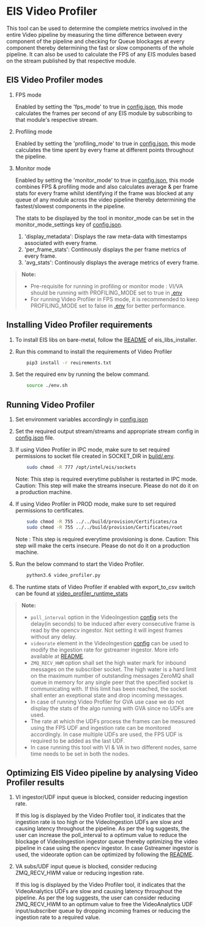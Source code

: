 # EIS Video Profiler

This tool can be used to determine the complete metrics involved in the entire Video pipeline by
measuring the time difference between every component of the pipeline and checking for Queue blockages
at every component thereby determining the fast or slow components of the whole pipeline.
It can also be used to calculate the FPS of any EIS modules based on the stream published by that respective
module.

## EIS Video Profiler modes

1. FPS mode

    Enabled by setting the 'fps_mode' to true in [config.json](config.json), this mode calculates the frames
    per second of any EIS module by subscribing to that module's respective stream.

2. Profiling mode

    Enabled by setting the 'profiling_mode' to true in [config.json](config.json), this mode calculates the time
    spent by every frame at different points throughout the pipeline.

3. Monitor mode

    Enabled by setting the 'monitor_mode' to true in [config.json](config.json), this mode combines FPS & profiling mode
    and also calculates average & per frame stats for every frame whilst identifying if the frame was blocked at any
    queue of any module across the video pipeline thereby determining the fastest/slowest components in the pipeline.

    The stats to be displayed by the tool in monitor_mode can be set in the monitor_mode_settings key of [config.json](config.json).
    1. 'display_metadata': Displays the raw meta-data with timestamps associated with every frame.
    2. 'per_frame_stats': Continously displays the per frame metrics of every frame.
    3. 'avg_stats': Continously displays the average metrics of every frame.

  > **Note:**
  > * Pre-requisite for running in profiling or monitor mode : VI/VA should be running with PROFILING_MODE set to true in [.env](../../build/.env)
  > * For running Video Profiler in FPS mode, it is recommended to keep PROFILING_MODE set to false in [.env](../../build/.env) for better performance.

## Installing Video Profiler requirements

1. To install EIS libs on bare-metal, follow the [README](../../common/README.md) of eis_libs_installer.

2. Run this command to install the requirements of Video Profiler

    ```sh
        pip3 install -r reuirements.txt
    ```

3. Set the required env by running the below command.

    ```sh
        source ./env.sh
    ```

## Running Video Profiler

1. Set environment variables accordingly in [config.json](config.json)

2. Set the required output stream/streams and appropriate stream config in [config.json](config.json) file.

5. If using Video Profiler in IPC mode, make sure to set required permissions to socket file created in SOCKET_DIR in [build/.env](../../build/.env).

    ```sh
        sudo chmod -R 777 /opt/intel/eis/sockets
    ```
    Note: This step is required everytime publisher is restarted in IPC mode.
    Caution: This step will make the streams insecure. Please do not do it on a production machine.

4. If using Video Profiler in PROD mode, make sure to set required permissions to certificates.

    ```sh
        sudo chmod -R 755 ../../build/provision/Certificates/ca
        sudo chmod -R 755 ../../build/provision/Certificates/root
    ```
    Note : This step is required everytime provisioning is done.
    Caution: This step will make the certs insecure. Please do not do it on a production machine.

5. Run the below command to start the Video Profiler.

    ```sh
        python3.6 video_profiler.py
    ```

6. The runtime stats of Video Profiler if enabled with export_to_csv switch can be found at [video_profiler_runtime_stats](video_profiler_runtime_stats.csv)

  > **Note:**
  > * `poll_interval` option in the VideoIngestion [config](../../VideoIngestion/config.json) sets the delay(in seconds)
      to be induced after every consecutive frame is read by the opencv ingestor.
      Not setting it will ingest frames without any delay.
  > * `videorate` element in the VideoIngestion [config](../../VideoIngestion/config.json) can be used to modify the
      ingestion rate for gstreamer ingestor.
      More info available at [README](../../VideoIngestion/README.md).
  > * `ZMQ_RECV_HWM` option shall set the high water mark for inbound messages on the subscriber socket.
      The high water is a hard limit on the maximum number of outstanding messages ZeroMQ shall queue in memory for
      any single peer that the specified socket is communicating with.
      If this limit has been reached, the socket shall enter an exeptional state and drop incoming messages.
  > * In case of running Video Profiler for GVA use case we do not display the stats of the algo running with GVA since no
      UDFs are used.
  > * The rate at which the UDFs process the frames can be measured using the FPS UDF and ingestion rate can be monitored accordingly.
      In case multiple UDFs are used, the FPS UDF is required to be added as the last UDF.
  > * In case running this tool with VI & VA in two different nodes, same time needs to be set in both the nodes.

## Optimizing EIS Video pipeline by analysing Video Profiler results

1. VI ingestor/UDF input queue is blocked, consider reducing ingestion rate.

    If this log is displayed by the Video Profiler tool, it indicates that the ingestion rate is too high or the VideoIngestion
    UDFs are slow and causing latency throughout the pipeline.
    As per the log suggests, the user can increase the poll_interval to a optimum value to reduce the blockage of VideoIngestion
    ingestor queue thereby optimizing the video pipeline in case using the opencv ingestor.
    In case Gstreamer ingestor is used, the videorate option can be optimized by following the [README](../../VideoIngestion/README.md).

2. VA subs/UDF input queue is blocked, consider reducing ZMQ_RECV_HWM value or reducing ingestion rate.

    If this log is displayed by the Video Profiler tool, it indicates that the VideoAnalytics UDFs are slow and causing latency
    throughout the pipeline.
    As per the log suggests, the user can consider reducing ZMQ_RECV_HWM to an optimum value to free the VideoAnalytics UDF input/subscriber
    queue by dropping incoming frames or reducing the ingestion rate to a required value.
